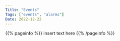 ```yaml
---
Title: "Events"
Tags: ["events", "alarms"]
Date: 2022-12-22
---
```


{{% pageinfo %}}
insert text here
{{% /pageinfo %}}
